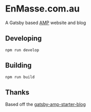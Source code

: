 # EnMasse.com.au

A Gatsby based [AMP](https://www.ampproject.org) website and blog

## Developing

`npm run develop`

## Building

`npm run build`

## Thanks

Based off the [gatsby-amp-starter-blog](https://github.com/chiedo/gatsby-amp-starter-blog)